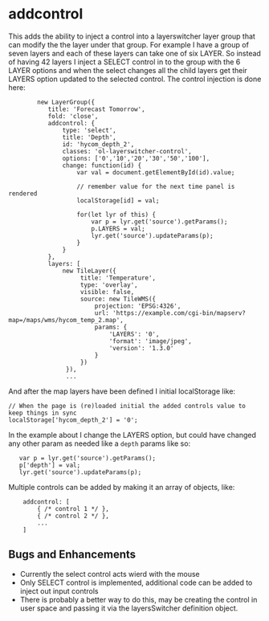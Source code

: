 # addcontrol

This adds the ability to inject a control into a layerswitcher layer group that can modify the the layer under that group. For example I have a group of seven layers and each of these layers can take one of six LAYER. So instead of having 42 layers I inject a SELECT control in to the group with the 6 LAYER options and when the select changes all the child layers get their LAYERS option updated to the selected control. The control injection is done here:

```
        new LayerGroup({
           title: 'Forecast Tomorrow',
           fold: 'close',
           addcontrol: {
               type: 'select',
               title: 'Depth',
               id: 'hycom_depth_2',
               classes: 'ol-layerswitcher-control',
               options: ['0','10','20','30','50','100'],
               change: function(id) {
                   var val = document.getElementById(id).value;

                   // remember value for the next time panel is rendered
                   localStorage[id] = val;

                   for(let lyr of this) {
                       var p = lyr.get('source').getParams();
                       p.LAYERS = val;
                       lyr.get('source').updateParams(p);
                   }
               }
           },
           layers: [
               new TileLayer({
                    title: 'Temperature',
                    type: 'overlay',
                    visible: false,
                    source: new TileWMS({
                        projection: 'EPSG:4326',
                        url: 'https://example.com/cgi-bin/mapserv?map=/maps/wms/hycom_temp_2.map',
                        params: {
                            'LAYERS': '0',
                            'format': 'image/jpeg',
                            'version': '1.3.0'
                        }
                    })
                }),
                ...
```

And after the map layers have been defined I initial localStorage like:

```
// When the page is (re)loaded initial the added controls value to keep things in sync
localStorage['hycom_depth_2'] = '0';
```

In the example about I change the LAYERS option, but could have changed any other param as needed like a ``depth`` params like so:

```
   var p = lyr.get('source').getParams();
   p['depth'] = val;
   lyr.get('source').updateParams(p);
```

Multiple controls can be added by making it an array of objects, like:

```
    addcontrol: [
        { /* control 1 */ },
        { /* control 2 */ },
        ...
    ]
```

## Bugs and Enhancements

* Currently the select control acts wierd with the mouse
* Only SELECT control is implemented, additional code can be added to inject out input controls
* There is probably a better way to do this, may be creating the control in user space and passing it via the layersSwitcher definition object.


